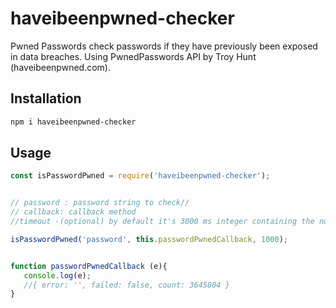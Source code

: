 # haveibeenpwned-checker
Pwned Passwords check passwords if they have previously been exposed in data breaches.
Using PwnedPasswords API by Troy Hunt (haveibeenpwned.com).

## Installation

```sh
npm i haveibeenpwned-checker
```

## Usage
```js
const isPasswordPwned = require('haveibeenpwned-checker');


// password : password string to check//
// callback: callback method 
//timeout -(optional) by default it's 3000 ms integer containing the number of milliseconds to wait for a server to send response headers (and start the response body) before aborting the request. 

isPasswordPwned('password', this.passwordPwnedCallback, 1000);


function passwordPwnedCallback (e){
   console.log(e);
   //{ error: '', failed: false, count: 3645804 }
}
